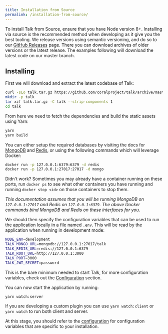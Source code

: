 ```yaml
---
title: Installation from Source
permalink: /installation-from-source/
---
```


To install Talk from Source, ensure that you have Node version 8+.
Installing via source is the recommended method when developing as it give you
the best tooling. We release versions using semantic versioning, and do so to
our [GitHub Releases](https://github.com/coralproject/talk/releases) page.
There you can download archives of older versions or the latest release. The
examples following will download the latest code on our master branch.

## Installing

First we will download and extract the latest codebase of Talk:

```bash
curl -sLo talk.tar.gz https://github.com/coralproject/talk/archive/master.tar.gz
mkdir -p talk
tar xzf talk.tar.gz -C talk --strip-components 1
cd talk
```

From here we need to fetch the dependencies and build the static assets using
Yarn:

```bash
yarn
yarn build
```

You can either setup the required databases by visiting the docs for [MongoDB](https://docs.mongodb.com/manual/installation/) and
[Redis](https://redis.io/topics/quickstart), or using the following commands which will leverage Docker:

```bash
docker run -p 127.0.0.1:6379:6379 -d redis
docker run -p 127.0.0.1:27017:27017 -d mongo
```

Didn't work? Sometimes you may already have a container running on these ports,
run `docker ps` to see what other containers you have running and running
`docker stop <id>` on those containers to stop them.


_This documentation assumes that you will be running MongoDB on
`127.0.0.1:27017` and Redis on `127.0.0.1:6379`. The above Docker commands bind
MongoDB and Redis on these interfaces for you._

We should then specify the configuration variables that can be used to run the
application locally in a file named `.env`. This will be read by the application
when running in development mode:

```bash
NODE_ENV=development
TALK_MONGO_URL=mongodb://127.0.0.1:27017/talk
TALK_REDIS_URL=redis://127.0.0.1:6379
TALK_ROOT_URL=http://127.0.0.1:3000
TALK_PORT=3000
TALK_JWT_SECRET=password
```

This is the bare minimum needed to start Talk, for more configuration
variables, check out the [Configuration](/talk/configuration/)
section.


You can now start the application by running:

```bash
yarn watch:server
```

If you are developing a custom plugin you can use `yarn watch:client` or `yarn watch` to run both client and server.

At this stage, you should refer to the [configuration](/talk/configuration/) for
configuration variables that are specific to your installation.
